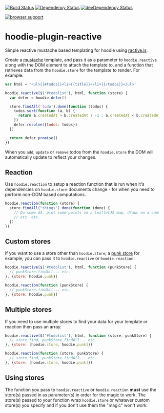[![Build Status](https://travis-ci.org/alanshaw/hoodie-plugin-reactive.png?branch=master)](https://travis-ci.org/alanshaw/hoodie-plugin-reactive) [![Dependency Status](https://david-dm.org/alanshaw/hoodie-plugin-reactive.png)](https://david-dm.org/alanshaw/hoodie-plugin-reactive) [![devDependency Status](https://david-dm.org/alanshaw/hoodie-plugin-reactive/dev-status.png)](https://david-dm.org/alanshaw/hoodie-plugin-reactive#info=devDependencies)

[![browser support](https://ci.testling.com/alanshaw/hoodie-plugin-reactive.png)](https://ci.testling.com/alanshaw/hoodie-plugin-reactive)

hoodie-plugin-reactive
===
Simple reactive mustache based templating for hoodie using [ractive.js](http://www.ractivejs.org/).

Create a [mustache](http://mustache.github.io/) template, and pass it as a parameter to `hoodie.reactive` along with the DOM element to attach the template to, and a function that retrieves data from the `hoodie.store` for the template to render. For example:

```javascript
var html = '<ul>{{#todos}}<li>{{title}}</li>{{/todos}}</ul>'

hoodie.reactive($('#todolist'), html, function (store) {
  var defer = hoodie.defer()

  store.findAll('todo').done(function (todos) {
    todos.sort(function (a, b) {
      return a.createdAt > b.createdAt ? -1 : a.createdAt < b.createdAt ? 1 : 0
    })
    defer.resolve({todos: todos})
  })

  return defer.promise()
})
```

When you `add`, `update` or `remove` todos from the `hoodie.store` the DOM will automatically update to reflect your changes.


Reaction
---
Use `hoodie.reaction` to setup a reaction function that is run when it's dependencies on `hoodie.store` documents change - for when you need to perform non-DOM based computations.

```javascript
hoodie.reaction(function (store) {
  store.findAll("things").done(function (done) {
    // Do some d3, plot some points on a LeafletJS map, drawn on a canvas
    // etc. etc.
  })
})
```


Custom stores
---
If you want to use a store other than `hoodie.store`, a [punk store](https://npmjs.org/package/hoodie-plugin-punk) for example, you can pass it to `hoodie.reactive` or `hoodie.reaction`:

```javascript
hoodie.reactive($('#todolist'), html, function (punkStore) {
  // punkStore.findAll... etc.
}, {store: hoodie.punk})

hoodie.reaction(function (punkStore) {
  // punkStore.findAll... etc.
}, {store: hoodie.punk})
```


Multiple stores
---
If you need to use multiple stores to find your data for your template or reaction then pass an array:

```javascript
hoodie.reactive($('#todolist'), html, function (store, punkStore) {
  // store.find, punkStore.findAll... etc.
}, {store: [hoodie.store, hoodie.punk]})

hoodie.reaction(function (store, punkStore) {
  // store.find, punkStore.findAll... etc.
}, {store: [hoodie.store, hoodie.punk]})
```


Using stores
---
The function you pass to `hoodie.reactive` or `hoodie.reaction` __must__ use the store(s) passed in as parameter(s) in order for the magic to work. The store(s) passed to your function wrap `hoodie.store` or whatever custom store(s) you specify and if you don't use them the "magic" won't work.